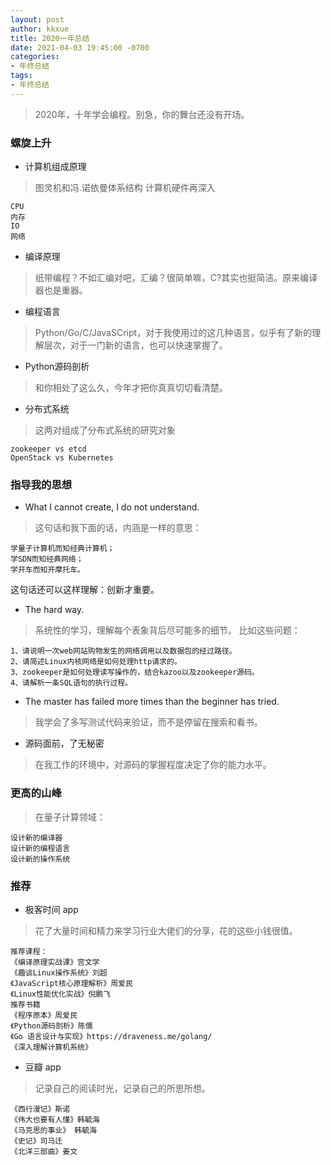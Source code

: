 ```yaml
---
layout: post
author: kkxue
title: 2020一年总结
date: 2021-04-03 19:45:00 -0700
categories:
- 年终总结
tags:
- 年终总结
---
```


> 2020年，十年学会编程。别急，你的舞台还没有开场。

### 螺旋上升
- 计算机组成原理
> 图灵机和冯.诺依曼体系结构
计算机硬件再深入
```
CPU
内存
IO
网络
```

- 编译原理
> 纸带编程？不如汇编对吧，汇编？很简单嘛，C?其实也挺简洁。原来编译器也是重器。
- 编程语言
> Python/Go/C/JavaSCript，对于我使用过的这几种语言，似乎有了新的理解层次，对于一门新的语言，也可以快速掌握了。
- Python源码剖析
> 和你相处了这么久，今年才把你真真切切看清楚。
- 分布式系统
> 这两对组成了分布式系统的研究对象
```
zookeeper vs etcd
OpenStack vs Kubernetes
```

### 指导我的思想
- What I cannot create, I do not understand.
> 这句话和我下面的话，内涵是一样的意思：
```
学量子计算机而知经典计算机；
学SDN而知经典网络；
学开车而知开摩托车。
```
这句话还可以这样理解：创新才重要。

- The hard way.
> 系统性的学习，理解每个表象背后尽可能多的细节。
比如这些问题：
```
1、请说明一次web网站购物发生的网络调用以及数据包的经过路径。
2、请简述Linux内核网络是如何处理http请求的。
3、zookeeper是如何处理读写操作的，结合kazoo以及zookeeper源码。
4、请解析一条SQL语句的执行过程。
```

- The master has failed more times than the beginner has tried.
> 我学会了多写测试代码来验证，而不是停留在搜索和看书。

- 源码面前，了无秘密
> 在我工作的环境中，对源码的掌握程度决定了你的能力水平。


### 更高的山峰
> 在量子计算领域：
```
设计新的编译器
设计新的编程语言
设计新的操作系统
```

### 推荐

- 极客时间 app
> 花了大量时间和精力来学习行业大佬们的分享，花的这些小钱很值。
```
推荐课程：
《编译原理实战课》宫文学
《趣谈Linux操作系统》刘超
《JavaScript核心原理解析》周爱民
《Linux性能优化实战》倪鹏飞
推荐书籍
《程序原本》周爱民
《Python源码剖析》陈儒
《Go 语言设计与实现》https://draveness.me/golang/
《深入理解计算机系统》
```
- 豆瓣 app
> 记录自己的阅读时光，记录自己的所思所想。
```
《西行漫记》斯诺
《伟大也要有人懂》韩毓海
《马克思的事业》 韩毓海
《史记》司马迁
《北洋三部曲》姜文
```





